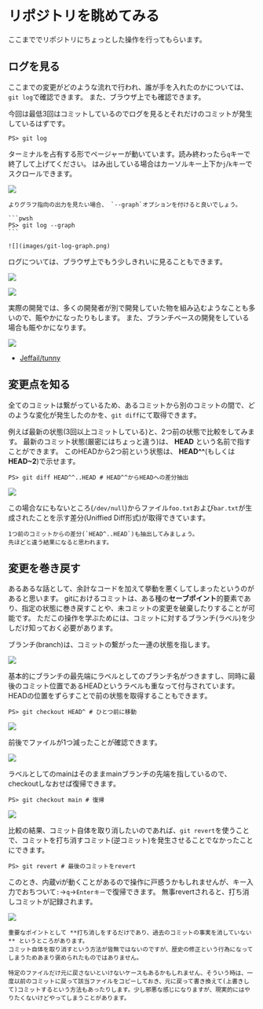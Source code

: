 # リポジトリを眺めてみる

ここまででリポジトリにちょっとした操作を行ってもらいます。

## ログを見る

ここまでの変更がどのような流れで行われ、誰が手を入れたのかについては、 `git log`で確認できます。
また、ブラウザ上でも確認できます。

今回は最低3回はコミットしているのでログを見るとそれだけのコミットが発生しているはずです。

```pwsh
PS> git log
```

ターミナルを占有する形でページャーが動いています。読み終わったら`q`キーで終了して上げてください。
はみ出している場合はカーソルキー上下か`j`/`k`キーでスクロールできます。

![](images/git-log.png)

````{tip}
よりグラフ指向の出力を見たい場合、 `--graph`オプションを付けると良いでしょう。

```pwsh
PS> git log --graph
```

![](images/git-log-graph.png)
````

ログについては、ブラウザ上でもう少しきれいに見ることもできます。

![](images/commits-browser.png)

![](images/graph-browser.png)

実際の開発では、多くの開発者が別で開発していた物を組み込むようなことも多いので、賑やかになったりもします。
また、ブランチベースの開発をしている場合も賑やかになります。

![](images/tunny.png)

- [Jeffail/tunny](https://github.com/Jeffail/tunny/commits/master)

## 変更点を知る

全てのコミットは繋がっているため、あるコミットから別のコミットの間で、どのような変化が発生したのかを、`git diff`にて取得できます。

例えば最新の状態(3回以上コミットしている)と、2つ前の状態で比較をしてみます。
最新のコミット状態(厳密にはちょっと違う)は、 **HEAD** という名前で指すことができます。
このHEADから2つ前という状態は、 **HEAD^^**(もしくは**HEAD~2**)で示せます。

```pwsh
PS> git diff HEAD^^..HEAD # HEAD^^からHEADへの差分抽出
```

![](images/diff-2.png)

この場合なにもないところ(`/dev/null`)からファイル`foo.txt`および`bar.txt`が生成されたことを示す差分(Uniffied Diff形式)が取得できています。

```{note}
1つ前のコミットからの差分(`HEAD^..HEAD`)も抽出してみましょう。
先ほどと違う結果になると思われます。
```

## 変更を巻き戻す

あるあるな話として、余計なコードを加えて挙動を悪くしてしまったというのがあると思います。
gitにおけるコミットは、ある種の**セーブポイント**的要素であり、指定の状態に巻き戻すことや、未コミットの変更を破棄したりすることが可能です。
ただこの操作を学ぶためには、コミットに対するブランチ(ラベル)を少しだけ知っておく必要があります。

ブランチ(branch)は、コミットの繋がった一連の状態を指します。

![](images/branch.drawio.png)

基本的にブランチの最先端にラベルとしてのブランチ名がつきますし、同時に最後のコミット位置であるHEADというラベルも重なって付与されています。
HEADの位置をずらすことで前の状態を取得することもできます。

```pwsh
PS> git checkout HEAD^ # ひとつ前に移動
```

![](images/co-head-1.png)

前後でファイルが1つ減ったことが確認できます。

![](images/co-1.drawio.png)

ラベルとしてのmainはそのままmainブランチの先端を指しているので、checkoutしなおせば復帰できます。

```pwsh
PS> git checkout main # 復帰
```

![](images/co-main.png)

比較の結果、コミット自体を取り消したいのであれば、`git revert`を使うことで、コミットを打ち消すコミット(逆コミット)を発生させることでなかったことにできます。

```pwsh
PS> git revert # 最後のコミットをrevert
```

このとき、内蔵viが動くことがあるので操作に戸惑うかもしれませんが、キー入力でおちついて`:`→`q`→`Enterキー`で復帰できます。
無事revertされると、打ち消しコミットが記録されます。

![](images/git-revert.png)

```{tip}
重要なポイントとして **打ち消しをするだけであり、過去のコミットの事実を消していない** というところがあります。
コミット自体を取り消すという方法が皆無ではないのですが、歴史の修正という行為になってしまうためあまり褒められたものではありません。
```

```{note}
特定のファイルだけ元に戻さないといけないケースもあるかもしれません、そういう時は、一度以前のコミットに戻って該当ファイルをコピーしておき、元に戻って書き換えて(上書きして)コミットするという方法もあったりします。少し邪悪な感じになりますが、現実的にはやりたくないけどやってしまうことがあります。
```

